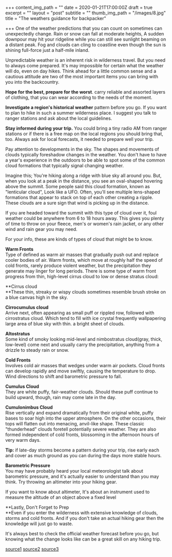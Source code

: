 +++
content_img_path = ""
date = 2020-01-21T17:00:00Z
draft = true
excerpt = ""
layout = "post"
subtitle = ""
thumb_img_path = "/images/8.jpg"
title = "The weathers guidance for backpacker"

+++
One of the weather predictions that you can count on sometimes can unexpectedly change. Rain or snow can fall at moderate heights, A sudden downpour may hit your ridgeline while you can still see sunlight beaming on a distant peak. Fog and clouds can cling to coastline even though the sun is shining full-force just a half-mile inland.

Unpredictable weather is an inherent risk in wilderness travel. But you need to always come prepared. It's may impossible for certain what the weather will do, even on day hikes. Think ahead for a little common sense and a cautious attitude are two of the most important items you can bring with you into the backcountry.

**Hope for the best, prepare for the worst**. carry reliable and assorted layers of clothing, that you can wear according to the needs of the moment.

**Investigate a region's historical weather** pattern before you go. If you want to plan to hike in such a summer wilderness place. I suggest you talk to ranger stations and ask about the local guidelines.

**Stay informed during your trip.** You could bring a tiny radio AM from ranger stations or if there is a free map on the local regions you should bring that, too. Always ask for local forecasts, it needed to prepare well your trip.

Pay attention to developments in the sky. The shapes and movements of clouds typically foreshadow changes in the weather. You don't have to have a year's experience in the outdoors to be able to spot some of the common cloud formations that typically signal changing weather.

Imagine this; You're hiking along a ridge with blue sky all around you. But, when you look at a peak in the distance, you see an oval-shaped hovering above the summit. Some people said this cloud formation, known as "lenticular cloud", Look like a UFO. Often, you'll see multiple lens-shaped formations that appear to stack on top of each other creating a ripple. These clouds are a sure sign that wind is picking up in the distance.

If you are headed toward the summit with this type of cloud over it, foul weather could be anywhere from 6 to 18 hours away. This gives you plenty of time to throw on your fleece, men's or women's rain jacket, or any other wind and rain gear you may need.

For your info, these are kinds of types of cloud that might be to know.

**Warm Fronts**  
Type of defined as warm air masses that gradually push out and replace cooler bodies of air. Warm fronts, which move at roughly half the speed of cold fronts, rarely produce violent weather,  but the precipitation they generate may linger for long periods. There is some type of warm front progress from thin, high-level cirrus cloud to low or dense stratus cloud:

**Cirrus cloud  
**These thin, streaky or wispy clouds sometimes resemble brush stroke on a blue canvas high in the sky.

**Cirrocumulus cloud**  
Arrive next, often appearing as small puff or rippled row, followed with cirrostratus cloud. Which tend to fill with ice crystal frequently wallpapering large area of blue sky with thin. a bright sheet of clouds.

**Altostratus**  
Some kind of smoky looking mid-level and nimbostratus cloud(gray, thick, low-level) come next and usually carry the precipitation, anything from a drizzle to steady rain or snow.

**Cold Fronts**  
Involves cold air masses that wedges under warm air pockets. Cloud fronts can develop rapidly and move swiftly, causing the temperature to drop. Wind directions to shift and barometric pressure to fall.

**Cumulus Cloud**  
They are white puffy, fair-weather clouds. Should these puff continue to build upward, though, rain may come late in the day.

**Cumulonimbus Cloud**  
Rise vertically and expand dramatically from their original white, puffy bases to soar high into the upper atmosphere. On the other occasions, their tops will flatten out into menacing, anvil-like shape. These classic "thunderhead" clouds foretell potentially severe weather. They are also formed independent of cold fronts, blossoming in the afternoon hours of very warm days.

**Tip:** if late-day storms become a pattern during your trip, rise early each and cover as much ground as you can during the days more stable hours.

**Barometric Pressure**  
You may have probably heard your local meteorologist talk about barometric pressure, and it's actually easier to understand than you may think. Try throwing an altimeter into your hiking gear. 

If you want to know about altimeter, It's about an instrument used to  measure the altitude of an object above a fixed level

**Lastly, Don't Forget to Prep  
**Even if you enter the wilderness with extensive knowledge of clouds, storms and cold fronts. And if you don't take an actual hiking gear then the knowledge will just go to waste.  
  
It's always best to check the official weather forecast before you go, but knowing what the change looks like can be a great skill on any hiking trip.

[source1](https://www.rei.com/learn/expert-advice/weather-basics.html "source1") [source2](https://www.ems.com/f/ea-understanding-weather-when-hiking.html "source2") [source3](https://en.wikipedia.org/wiki/Altimeter "source3")